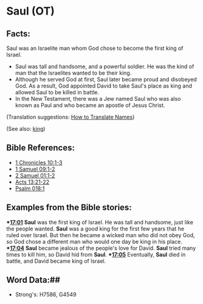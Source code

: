 # Saul (OT) #

## Facts: ##

Saul was an Israelite man whom God chose to become the first king of Israel.

* Saul was tall and handsome, and a powerful soldier. He was the kind of man that the Israelites wanted to be their king.
* Although he served God at first, Saul later became proud and disobeyed God. As a result, God appointed David to take Saul's place as king and allowed Saul to be killed in battle.
* In the New Testament, there was a Jew named Saul who was also known as Paul and who became an apostle of Jesus Christ.

(Translation suggestions: [How to Translate Names](rc://en/ta/man/translate/translate-names))

(See also: [king](../other/king.md))

## Bible References: ##

* [1 Chronicles 10:1-3](rc://en/tn/help/1ch/10/01)
* [1 Samuel 09:1-2](rc://en/tn/help/1sa/09/01)
* [2 Samuel 01:1-2](rc://en/tn/help/2sa/01/01)
* [Acts 13:21-22](rc://en/tn/help/act/13/21)
* [Psalm 018:1](rc://en/tn/help/psa/018/001)

## Examples from the Bible stories: ##

  __*[17:01](rc://en/tn/help/obs/17/01)__ __Saul__ was the first king of Israel. He was tall and handsome, just like the people wanted. __Saul__ was a good king for the first few years that he ruled over Israel. But then he became a wicked man who did not obey God, so God chose a different man who would one day be king in his place.
  __*[17:04](rc://en/tn/help/obs/17/04)__ __Saul__ became jealous of the people's love for David. __Saul__ tried many times to kill him, so David hid from __Saul__. 
  __*[17:05](rc://en/tn/help/obs/17/05)__ Eventually, __Saul__ died in battle, and David became king of Israel.

## Word Data:##

* Strong's: H7586, G4549
